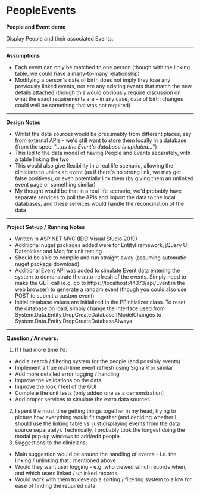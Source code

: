 # PeopleEvents
<b>People and Event demo</b>

Display People and their associated Events.

<hr>

<b>Assumptions</b>

- Each event can only be matched to one person (though with the linking table, we could have a many-to-many relationship)
- Modifying a person's date of birth does not imply they lose any previously linked events, nor are any existing events that match the new details attached (though this would obviously require discussion on what the exact requirements are - in any case, date of birth changes could well be something that was not required)

<hr>

<b>Design Notes</b>

- Whilst the data sources would be presumably from different places, say from external APIs - we'd still want to store them locally in a database (from the spec: "<i>...as the Event's database is updated...</i>")
- This led to the data model of having People and Events separately, with a table linking the two
- This would also give flexibility in a real life scenario, allowing the clinicians to unlink an event (as if there's no strong link, we may get false positives), or even potentially link them (by giving them an unlinked event page or something similar)
- My thought would be that in a real life scenario, we'd probably have separate services to poll the APIs and import the data to the local databases, and these services would handle the reconciliation of the data

<hr>

<b>Project Set-up / Running Notes</b>

- Written in ASP.NET MVC (IDE: Visual Studio 2019)
- Additional nuget packages added were for EntityFramework, jQuery UI Datepicker and Moq for unit testing
- Should be able to compile and run straight away (assuming automatic nuget package download)
- Additional Event API was added to simulate Event data entering the system to demonstrate the auto-refresh of the events. Simply need to make the GET call (e.g. go to https://localhost:44373/api/Event in the web browser) to generate a random event (though you could also use POST to submit a custom event)
- Initial database values are initialized in the PEInitializer class. To reset the database on load, simply change the Interface used from System.Data.Entity.DropCreateDatabaseIfModelChanges to System.Data.Entity.DropCreateDatabaseAlways

<hr>

<b>Question / Answers:</b>

1. If I had more time I'd:
- Add a search / filtering system for the people (and possibly events)
- Implement a true real-time event refresh using SignalR or similar
- Add more detailed error logging / handling
- Improve the validations on the data
- Improve the look / feel of the GUI
- Complete the unit tests (only added one as a demonstration)
- Add proper services to simulate the extra data sources
2. I spent the most time getting things together in my head, trying to picture how everything would fit together (and deciding whether I should use the linking table vs. just displaying events from the data source separately). Technically, I probably took the longest doing the modal pop-up windows to add/edit people.
3. Suggestions to the clinicians:
- Main suggestion would be around the handling of events - i.e. the linking / unlinking that I mentioned above
- Would they want user logging - e.g. who viewed which records when, and which users linked / unlinked records
- Would work with them to develop a sorting / filtering system to allow for ease of finding the required data
